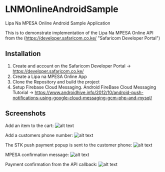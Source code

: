 # LNMOnlineAndroidSample
Lipa Na MPESA Online Android Sample Application

This is to demonstrate implementation of the Lipa Na MPESA Online API from the (https://developer.safaricom.co.ke/ "Safaricom Developer Portal")

##  Installation
1. Create and account on the Safaricom Developer Portal -> https://developer.safaricom.co.ke/
2. Create a Lipa na MPESA Online App
3. Clone the Repository and build the project
4. Setup Firebase Cloud Messaging. Android FireBase Cloud Messaging Tutorial -> https://www.androidhive.info/2012/10/android-push-notifications-using-google-cloud-messaging-gcm-php-and-mysql/

##  Screenshots

Add an item to the cart: 
![alt text](https://github.com/safaricom/LNMOnlineAndroidSample/blob/master/a.jpg "Screen A")

Add a customers phone number: 
![alt text](https://github.com/safaricom/LNMOnlineAndroidSample/blob/master/b.jpg "Screen B")

The STK push payment popup is sent to the customer phone: 
![alt text](https://github.com/safaricom/LNMOnlineAndroidSample/blob/master/c.jpg "Screen C")

MPESA confirmation message: 
![alt text](https://github.com/safaricom/LNMOnlineAndroidSample/blob/master/d.jpg "Screen D")

Payment confirmation from the API callback: 
![alt text](https://github.com/safaricom/LNMOnlineAndroidSample/blob/master/e.jpg "Screen E")
